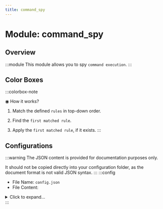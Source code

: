 ```yaml
---
title: command_spy
---
```



# Module: command_spy

## Overview
:::module
This module allows you to spy `command execution`.
:::
## Color Boxes

:::colorbox-note

◉ How it works?

1. Match the defined `rules` in top-down order.

2. Find the `first matched rule`.

3. Apply the `first matched rule`, if it exists.
:::

## Configurations
:::warning
The JSON content is provided for documentation purposes only.

It should not be copied directly into your configuration folder, as the document format is not valid JSON syntax.
:::
:::config
- File Name: `config.json`
- File Content: 
<details>

<summary>Click to expand...</summary>

```json showLineNumbers title="config/fuji/modules/command_spy/config.json"
{
  "rules": [
    {
      "enable": true,
      "document": "Match the `/login ...` command, and ignore it.",
      "matcher": {
        "command_string_regex": "login .+",
        "accept_silent_command": false,
        "accept_player_command_source": true,
        "accept_server_command_source": false
      },
      "if_matched": {
        "log_to_console": false,
        "notify_players_with_level_permission": 5
      }
    },
    {
      "enable": true,
      "document": "Match all commands, and log it.",
      "matcher": {
        "command_string_regex": ".+",
        "accept_silent_command": false,
        "accept_player_command_source": true,
        "accept_server_command_source": false
      },
      "if_matched": {
        "log_to_console": true,
        "notify_players_with_level_permission": 5
      }
    }
  ]
}
```
</details>
:::
